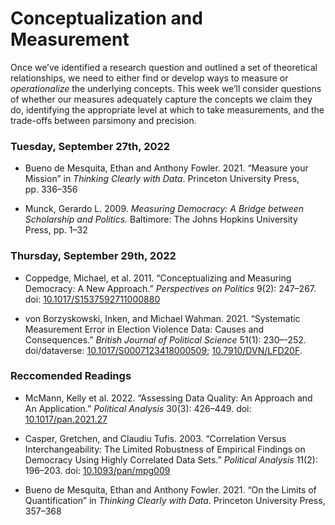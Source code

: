 Conceptualization and Measurement
================

Once we’ve identified a research question and outlined a set of
theoretical relationships, we need to either find or develop ways to
measure or *operationalize* the underlying concepts. This week we’ll
consider questions of whether our measures adequately capture the
concepts we claim they do, identifying the appropriate level at which to
take measurements, and the trade-offs between parsimony and precision.

### Tuesday, September 27th, 2022

-   Bueno de Mesquita, Ethan and Anthony Fowler. 2021. “Measure your
    Mission” in *Thinking Clearly with Data*. Princeton University
    Press, pp. 336–356

-   Munck, Gerardo L. 2009. *Measuring Democracy: A Bridge between
    Scholarship and Politics.* Baltimore: The Johns Hopkins University
    Press, pp. 1–32

### Thursday, September 29th, 2022

-   Coppedge, Michael, et al. 2011. “Conceptualizing and Measuring
    Democracy: A New Approach.” *Perspectives on Politics* 9(2):
    247–267. doi:
    [10.1017/S1537592711000880](https://doi.org/10.1017/S1537592711000880)

-   von Borzyskowski, Inken, and Michael Wahman. 2021. “Systematic
    Measurement Error in Election Violence Data: Causes and
    Consequences.” *British Journal of Political Science* 51(1):
    230–-252. doi/dataverse:
    [10.1017/S0007123418000509](https://doi.org/10.1017/S0007123418000509);
    [10.7910/DVN/LFD20F](https://dataverse.harvard.edu/dataset.xhtml?persistentId=doi:10.7910/DVN/LFD20F).

### Reccomended Readings

-   McMann, Kelly et al. 2022. “Assessing Data Quality: An Approach and
    An Application.” *Political Analysis* 30(3): 426–449. doi:
    [10.1017/pan.2021.27](https://doi.org/10.1017/pan.2021.27)

-   Casper, Gretchen, and Claudiu Tufis. 2003. “Correlation Versus
    Interchangeability: The Limited Robustness of Empirical Findings on
    Democracy Using Highly Correlated Data Sets.” *Political Analysis*
    11(2): 196–203. doi:
    [10.1093/pan/mpg009](https://doi.org/10.1093/pan/mpg009)

-   Bueno de Mesquita, Ethan and Anthony Fowler. 2021. “On the Limits of
    Quantification” in *Thinking Clearly with Data*. Princeton
    University Press, 357–368
